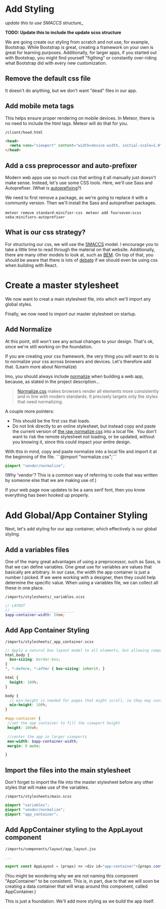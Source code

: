 # Add Styling

_update this to use SMACCS_ structure_

**TODO: Update this to include the update scss structure**

We are going create our styling from scratch and not use, for example, Bootstrap.  While Bootstrap is great, creating a framework on your own is great for learning purposes.  Additionally, for larger apps, if you started out with Bootstrap, you might find yourself "figthing" or constantly over-riding what Bootstrap did with every new customization.

## Remove the default css file
It doesn't do anything, but we don't want "dead" files in our app.

## Add mobile meta tags
This helps ensure proper rendering on mobile devices.
In Meteor, there is no need to include the html tags.  Meteor will do that for you.

``` /client/head.html ```

```html
<head>
  <meta name="viewport" content="width=device-width, initial-scale=1.0">
</head>
```

## Add a css preprocessor and auto-prefixer
Modern web apps use so much css that writing it all manually just doesn't make sense.  Instead, let's use some CSS tools.  Here, we'll use Sass and Autoprefixer. (What is [autoprefixing](https://css-tricks.com/autoprefixer/)?)

We need to first remove a package, as we're going to replace it with a community version. Then we'll install the Sass and autoprefixer packages.

``` meteor remove standard-minifier-css ```
```  meteor add fourseven:scss seba:minifiers-autoprefixer ```

## What is our css strategy?

For structuring our css, we will use the [SMACCS](https://smacss.com/) model. I encourage you to take a little time to read through the material on that website.  Additionally, there are many other models to look at, such as [BEM](http://getbem.com/introduction/). On top of that, you should be aware that there is lots of [debate](https://css-tricks.com/the-debate-around-do-we-even-need-css-anymore/) if we should even be using css when building with React.


# Create a master stylesheet
We now want to creat a main stylesheet file, into which we'll import any global styles.


Finally, we now need to import our master stylesheet on startup.

## Add Normalize
At this point, still won't see any actual changes to your design.  That's ok, since we're still working on the foundation.  

If you are creating your css framework, the very thing you will want to do is to normalize your css across browsers and devices.  Let's therefore add  that.  (Learn more about Normalize)

Imo, you should always include <a href="https://necolas.github.io/normalize.css/">normalize</a> when building a web app, because, as stated in the project description...
<blockquote><a href="https://github.com/necolas/normalize.css/">Normalize.css</a> makes browsers render all elements more consistently and in line with modern standards. It precisely targets only the styles that need normalizing.</blockquote>
A couple more pointers:
<ul>
 	<li>This should be the first css that loads.</li>
 	<li>Do not link directly to an online stylesheet, but instead copy and paste the current version of <a href="https://necolas.github.io/normalize.css/4.0.0/normalize.css">the raw normalize css</a> into a local file.  You don't want to risk the remote stylesheet not loading, or be updated, without you knowing it, since this could impact your entire design.</li>
</ul>
With this in mind, copy and paste normalize into a local file and import it at the beginning of the file.
```@import "normalize.css";```


```scss
@import "vendor/normalize";
```

(Why 'vendor'?  This is a common way of referring to code that was written by someone else that we are making use of.)

If your web page now updates to be a sans serif font, then you know everything has been hooked up properly.


# Add Global/App Container Styling
Next, let's add styling for our app container, which effectively is our global styling.


## Add a variables files
One of the many great advantages of using a preprocessor, such as Sass, is that we can define variables.
One great use for variables are values that basically are arbitrary.  In our case, the width the app container is just a number I picked.  If we were working with a designer, then they could help determine the specific value.  When using a variables file, we can collect all these in one place.


``` /imports/stylesheets/_variables.scss ```

```scss
// LAYOUT
// ____________________________
$app-container-width: 50em;
```

## Add App Container Styling

``` /imports/stylesheets/_app_container.scss ```

```scss
// Apply a natural box layout model to all elements, but allowing components to change - http://www.paulirish.com/2012/box-sizing-border-box-ftw/
html,body {
  box-sizing: border-box;
}
*, *:before, *:after { box-sizing: inherit; }

html {
  height: 100%;
}

body {
  // min-height is needed for pages that might scroll, ie they may contain _more_ than 100% of viewport height
  min-height: 100%;
}

#app-container {
 //set the app container to fill the viewport height
 height: 100vh;

 //center the app in larger viewports
 max-width: $app-container-width;
 margin: 0 auto;

}
```

## Import the files into the main stylesheet

Don't forget to import the file into the master stylesheet before any other styles that will make use of the variables.

``` /imports/stylesheets/main.scss ```

```scss
@import "variables";
@import "vendor/normalize";
@import "app_container";
```


## Add AppContainer styling to the AppLayout component

``` /imports/components/layout/app_layout.jsx ```

```js
...

export const AppLayout = (props) => <div id="app-container">{props.content(props)}</div>
```

(You might be wondering why we are not naming this component "AppContainer" to be consistent.  This is, in part, due to that we will soon be creating a data container that will wrap around this component, called AppContainer.)

This is just a foundation.  We'll add more styling as we build the app itself.




